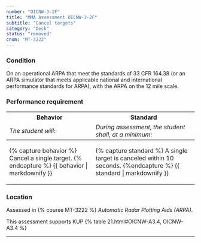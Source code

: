 ```yaml
---
number: "OICNW-3-2F"
title: "MMA Assessment OICNW-3-2F"
subtitle: "Cancel targets"
category: "Deck"
status: "removed"
cnum: "MT-3222"
---
```

### Condition

On an operational ARPA that meet the standards of 33 CFR 164.38 (or an ARPA simulator that meets applicable national and international performance standards for ARPA), with the ARPA on the 12 mile scale.

### Performance requirement 

<table width='100%' class='Guidelines'>
 <thead>
 <tr>
     <th class='thirty'>Behavior</th>
     <th class='seventy'>Standard</th>
 </tr>
 <tr>
     <td><em>The student will:</em></td>
     <td><em>During assessment, the student shall, at a minimum:</em></td>
 </tr>
 </thead>
 <tbody>
 

<tr><td>

{% capture behavior %}
Cancel a single target.
{% endcapture %}
{{ behavior | markdownify }}

</td><td>

{% capture standard %}
A single target is canceled within 10 seconds.
{%endcapture %}
{{ standard | markdownify }}

</td></tr>



 </tbody>
 </table>

### Location

Assessed in  {% course  MT-3222 %}  *Automatic Radar Plotting Aids (ARPA)*.

This assessment supports KUP {% table 21.html#OICNW-A3.4, OICNW-A3.4 %}

***


